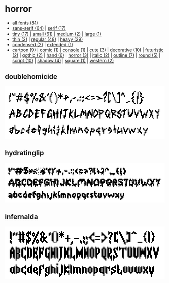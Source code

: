 # horror

- [all fonts (81)](readme.md)
- [sans-serif (64)](sans-serif.md) | [serif (17)](serif.md)
- [tiny (17)](tiny.md) | [small (61)](small.md) | [medium (2)](medium.md) | [large (1)](large.md)
- [thin (2)](thin.md) | [regular (48)](regular.md) | [heavy (29)](heavy.md)
- [condensed (2)](condensed.md) | [extended (1)](extended.md)
- [cartoon (9)](cartoon.md) | [comic (1)](comic.md) | [console (1)](console.md) | [cute (3)](cute.md) | [decorative (10)](decorative.md) | [futuristic (2)](futuristic.md) | [gothic (2)](gothic.md) | [hand (6)](hand.md) | [horror (3)](horror.md) | [italic (2)](italic.md) | [outline (7)](outline.md) | [round (5)](round.md) | [script (10)](script.md) | [shadow (4)](shadow.md) | [square (1)](square.md) | [western (2)](western.md)
## doublehomicide

[![font preview](previews/doublehomicide.png?raw=true "doublehomicide")](/fonts/doublehomicide.h)

## hydratinglip

[![font preview](previews/hydratinglip.png?raw=true "hydratinglip")](/fonts/hydratinglip.h)

## infernalda

[![font preview](previews/infernalda.png?raw=true "infernalda")](/fonts/infernalda.h)
